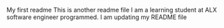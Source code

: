 
My first readme
This is another readme file 
I am a learning student at ALX software engineer programmed.
I am updating my README file
